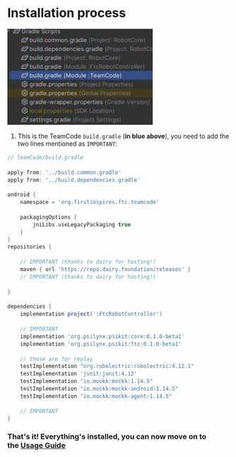 # Installation process
![TeamCode build.gradle](_media/teamcode_build_gradle.png)
1. This is the TeamCode `build.gradle` (**in blue above**), you need to add the two lines mentioned as `IMPORTANT`:

```groovy
// TeamCode/build.gradle

apply from: '../build.common.gradle'
apply from: '../build.dependencies.gradle'

android {
    namespace = 'org.firstinspires.ftc.teamcode'

    packagingOptions {
        jniLibs.useLegacyPackaging true
    }
}
repositories {

    // IMPORTANT (thanks to dairy for hosting!)
    maven { url 'https://repo.dairy.foundation/releases' }
    // IMPORTANT (thanks to dairy for hosting!)

}

dependencies {
    implementation project(':FtcRobotController')

    // IMPORTANT
    implementation 'org.psilynx.psikit:core:0.1.0-beta1'
    implementation 'org.psilynx.psikit:ftc:0.1.0-beta1'

    // these are for replay
    testImplementation "org.robolectric:robolectric:4.12.1"
    testImplementation 'junit:junit:4.12'
    testImplementation "io.mockk:mockk:1.14.5"
    testImplementation "io.mockk:mockk-android:1.14.5"
    testImplementation "io.mockk:mockk-agent:1.14.5"

    // IMPORTANT
}
```

### That's it!  Everything's installed, you can now move on to the&nbsp;[Usage Guide](usage.md)
